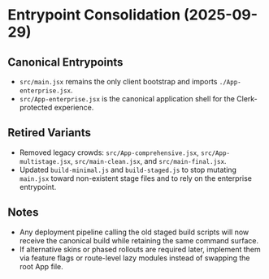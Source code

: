﻿# Entrypoint Consolidation (2025-09-29)

## Canonical Entrypoints
- `src/main.jsx` remains the only client bootstrap and imports `./App-enterprise.jsx`.
- `src/App-enterprise.jsx` is the canonical application shell for the Clerk-protected experience.

## Retired Variants
- Removed legacy crowds: `src/App-comprehensive.jsx`, `src/App-multistage.jsx`, `src/main-clean.jsx`, and `src/main-final.jsx`.
- Updated `build-minimal.js` and `build-staged.js` to stop mutating `main.jsx` toward non-existent stage files and to rely on the enterprise entrypoint.

## Notes
- Any deployment pipeline calling the old staged build scripts will now receive the canonical build while retaining the same command surface.
- If alternative skins or phased rollouts are required later, implement them via feature flags or route-level lazy modules instead of swapping the root App file.

